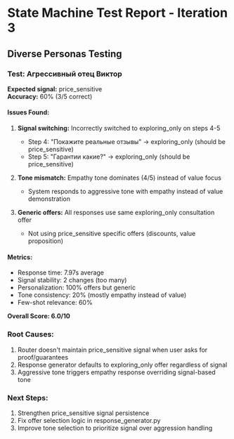 # State Machine Test Report - Iteration 3
## Diverse Personas Testing

### Test: Агрессивный отец Виктор
**Expected signal:** price_sensitive  
**Accuracy:** 60% (3/5 correct)

#### Issues Found:
1. **Signal switching:** Incorrectly switched to exploring_only on steps 4-5
   - Step 4: "Покажите реальные отзывы" → exploring_only (should be price_sensitive)
   - Step 5: "Гарантии какие?" → exploring_only (should be price_sensitive)

2. **Tone mismatch:** Empathy tone dominates (4/5) instead of value focus
   - System responds to aggressive tone with empathy instead of value demonstration

3. **Generic offers:** All responses use same exploring_only consultation offer
   - Not using price_sensitive specific offers (discounts, value proposition)

#### Metrics:
- Response time: 7.97s average
- Signal stability: 2 changes (too many)
- Personalization: 100% offers but generic
- Tone consistency: 20% (mostly empathy instead of value)
- Few-shot relevance: 60%

**Overall Score: 6.0/10**

### Root Causes:
1. Router doesn't maintain price_sensitive signal when user asks for proof/guarantees
2. Response generator defaults to exploring_only offer regardless of signal
3. Aggressive tone triggers empathy response overriding signal-based tone

### Next Steps:
1. Strengthen price_sensitive signal persistence
2. Fix offer selection logic in response_generator.py
3. Improve tone selection to prioritize signal over aggression handling
